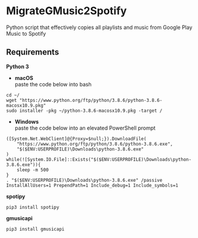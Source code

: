 # MigrateGMusic2Spotify
Python script that effectively copies all playlists and music from Google Play Music to Spotify

## Requirements  
**Python 3**  
*   **macOS**  
paste the code below into bash  
```
cd ~/
wget "https://www.python.org/ftp/python/3.8.6/python-3.8.6-macosx10.9.pkg"
sudo installer -pkg ~/python-3.8.6-macosx10.9.pkg -target /
```  
*   **Windows**  
paste the code below into an elevated PowerShell prompt  
```
([System.Net.WebClient]@{Proxy=$null;}).DownloadFile(
    "https://www.python.org/ftp/python/3.8.6/python-3.8.6.exe",
    "$($ENV:USERPROFILE)\Downloads\python-3.8.6.exe"
)
while(![System.IO.File]::Exists("$($ENV:USERPROFILE)\Downloads\python-3.8.6.exe")){
    sleep -m 500
}
. "$($ENV:USERPROFILE)\Downloads\python-3.8.6.exe" /passive InstallAllUsers=1 PrependPath=1 Include_debug=1 Include_symbols=1
```
**spotipy**  
```
pip3 install spotipy
```  
**gmusicapi**  
```
pip3 install gmusicapi
```
